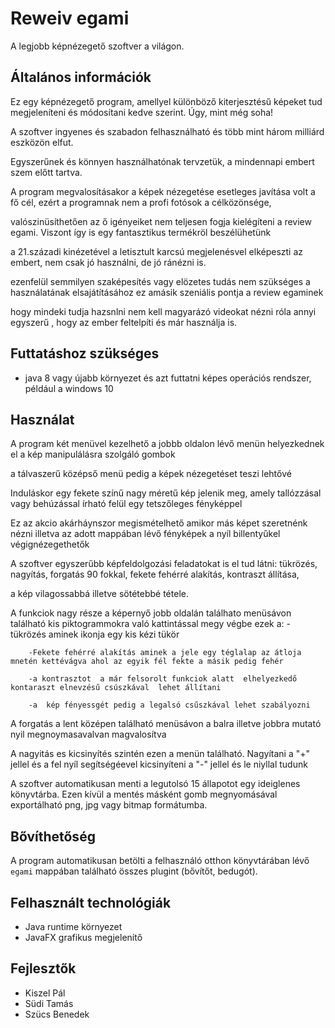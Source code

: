 # Reweiv egami

A legjobb képnézegető szoftver a világon.

## Általános információk

Ez egy képnézegető program, amellyel különböző kiterjesztésű képeket tud megjeleníteni és módosítani kedve szerint. Úgy, mint még soha!

A szoftver ingyenes és szabadon felhasználható és több mint három milliárd eszközön elfut.

Egyszerűnek és könnyen használhatónak tervzetük, a mindennapi embert szem előtt tartva.


A program megvalosításakor a  képek nézegetése esetleges javítása volt a fő cél, ezért a programnak nem a profi fotósok a célközönsége,

valószinüsíthetően az ő igényeiket nem  teljesen fogja kielégíteni a review egami. Viszont így is egy fantasztikus termékröl beszélühetünk 

 a 21.századi kinézetével a letisztult karcsú megjelenésvel elképeszti az embert, nem csak jó használni, de jó ránézni is. 
 
ezenfelül  semmilyen szaképesítés vagy elözetes tudás nem szükséges a használatának elsajátításához ez amásik szeniális pontja a review egaminek 

hogy mindeki  tudja hazsnlni nem kell  magyarázó videokat nézni róla annyi egyszerű , hogy az ember feltelpíti és már használja is.


## Futtatáshoz szükséges

- java 8 vagy újabb környezet és azt futtatni képes operációs rendszer, például a windows 10 


## Használat

A program  két menüvel kezelhető a jobbb oldalon lévő menün helyezkednek el a  kép manipulálásra szolgáló gombok

a tálvaszerű középső menü pedig a képek nézegetéset teszi lehtővé 


Induláskor egy fekete színű nagy méretű kép jelenik meg, amely tallózzásal vagy behúzással írható felül egy tetszőleges fényképpel

Ez az akcio akárháynszor megismételhető amikor más képet szeretnénk nézni illetva az adott mappában lévő fényképek a nyíl billentyűkel végignézegethetők 


A szoftver egyszerűbb képfeldolgozási feladatokat is el tud látni: tükrözés, nagyítás, forgatás 90 fokkal, fekete fehérré alakítás, kontraszt állítása,

a  kép vilagossabbá illetve sötétebbé tétele.


A funkciok nagy része a képernyő jobb oldalán találhato menüsávon található kis piktogrammokra való kattintással megy végbe
ezek a: 
-tükrözés aminek ikonja egy kis kézi tükör 

		-Fekete fehérré alakítás aminek a jele egy téglalap az átloja mnetén kettévágva ahol az egyik fél fekte a másik pedig fehér 
		
		-a kontrasztot  a már felsorolt funkciok alatt  elhelyezkedő  kontaraszt elnevzésű csúszkával  lehet állítani
		
		-a  kép fényessgét pedig a legalsó csűszkával lehet szabályozni
		

A forgatás a lent középen található menüsávon a balra illetve jobbra mutató  nyil megnoymasavalvan magvalosítva 

A nagyitás es kicsinyítés szintén ezen a menün található. Nagyítani a "+" jellel és a fel nyíl segítségéevel kicsinyíteni a "-" jellel és le niyllal   tudunk  


A szoftver automatikusan menti a legutolsó 15 állapotot egy ideiglenes könyvtárba. Ezen kívül a mentés másként gomb megnyomásával exportálható png, jpg vagy bitmap formátumba.

## Bővíthetőség

A program automatikusan betölti a felhasználó otthon könyvtárában lévő `egami` mappában található összes plugint (bővítőt, bedugót).

## Felhasznált technológiák

- Java runtime környezet
- JavaFX grafikus megjelenítő

## Fejlesztők

- Kiszel Pál
- Südi Tamás
- Szücs Benedek
